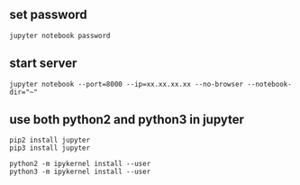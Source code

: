 ## set password
    
    jupyter notebook password
    
## start server

    jupyter notebook --port=8000 --ip=xx.xx.xx.xx --no-browser --notebook-dir="~"
    
## use both python2 and python3 in jupyter

    pip2 install jupyter
    pip3 install jupyter
    
    python2 -m ipykernel install --user
    python3 -m ipykernel install --user

